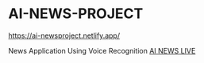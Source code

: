# AI-NEWS-PROJECT
https://ai-newsproject.netlify.app/

News Application Using Voice Recognition [AI NEWS LIVE](https://ai-newsproject.netlify.app/)
